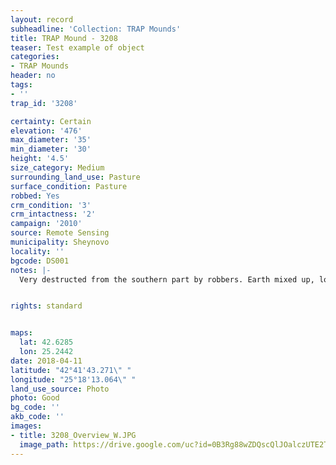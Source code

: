 ```yaml
---
layout: record
subheadline: 'Collection: TRAP Mounds'
title: TRAP Mound - 3208
teaser: Test example of object
categories:
- TRAP Mounds
header: no
tags:
- ''
trap_id: '3208'

certainty: Certain
elevation: '476'
max_diameter: '35'
min_diameter: '30'
height: '4.5'
size_category: Medium
surrounding_land_use: Pasture
surface_condition: Pasture
robbed: Yes
crm_condition: '3'
crm_intactness: '2'
campaign: '2010'
source: Remote Sensing
municipality: Sheynovo
locality: ''
bgcode: DS001
notes: |-
  Very destructed from the southern part by robbers. Earth mixed up, looks like it was digged throught and put back.


rights: standard


maps:
  lat: 42.6285
  lon: 25.2442
date: 2018-04-11
latitude: "42°41'43.271\" "
longitude: "25°18'13.064\" "
land_use_source: Photo
photo: Good
bg_code: ''
akb_code: ''
images:
- title: 3208_Overview_W.JPG
  image_path: https://drive.google.com/uc?id=0B3Rg88wZDQscQlJOalczUTE2TzA
---
```

